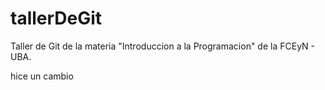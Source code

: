 # tallerDeGit

Taller de Git de la materia "Introduccion a la Programacion" de la FCEyN - UBA.

hice un cambio